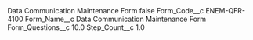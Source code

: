 <?xml version="1.0" encoding="UTF-8"?>
<CustomMetadata xmlns="http://soap.sforce.com/2006/04/metadata" xmlns:xsi="http://www.w3.org/2001/XMLSchema-instance" xmlns:xsd="http://www.w3.org/2001/XMLSchema">
    <label>Data Communication Maintenance Form</label>
    <protected>false</protected>
    <values>
        <field>Form_Code__c</field>
        <value xsi:type="xsd:string">ENEM-QFR-4100</value>
    </values>
    <values>
        <field>Form_Name__c</field>
        <value xsi:type="xsd:string">Data Communication Maintenance Form</value>
    </values>
    <values>
        <field>Form_Questions__c</field>
        <value xsi:type="xsd:double">10.0</value>
    </values>
    <values>
        <field>Step_Count__c</field>
        <value xsi:type="xsd:double">1.0</value>
    </values>
</CustomMetadata>
